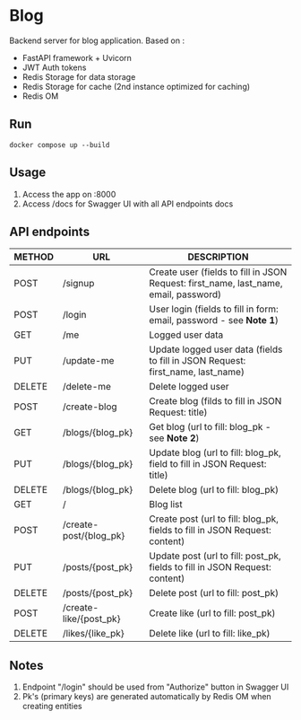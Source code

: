 # Blog
Backend server for blog application.
Based on :

 - FastAPI framework + Uvicorn
 - JWT Auth tokens
 - Redis Storage for data storage
 - Redis Storage for cache (2nd instance optimized for caching)
 - Redis OM


## Run
```shell
docker compose up --build
```

## Usage

1. Access the app on <SERVER-IP>:8000
2. Access /docs for Swagger UI with all API endpoints docs


## API endpoints
|METHOD  |URL                     |DESCRIPTION                                                                          |
|--------|------------------------|-------------------------------------------------------------------------------------|
|POST    |/signup                 |Create user (fields to fill in JSON Request: first_name, last_name, email, password) |
|POST    |/login                  |User login (fields to fill in form: email, password - see **Note 1**)                |
|GET     |/me                     |Logged user data                                                                     |
|PUT     |/update-me              |Update logged user data (fields to fill in JSON Request: first_name, last_name)      |
|DELETE  |/delete-me              |Delete logged user                                                                   |
|POST    |/create-blog            |Create blog (filds to fill in JSON Request: title)                                   |
|GET     |/blogs/{blog_pk}        |Get blog (url to fill: blog_pk - see **Note 2**)                                     |
|PUT     |/blogs/{blog_pk}        |Update blog (url to fill: blog_pk, field to fill in JSON Request: title)             |
|DELETE  |/blogs/{blog_pk}        |Delete blog (url to fill: blog_pk)                                                   |
|GET     |/                       |Blog list                                                                            |
|POST    |/create-post/{blog_pk}  |Create post (url to fill: blog_pk, fields to fill in JSON Request: content)          |
|PUT     |/posts/{post_pk}        |Update post (url to fill: post_pk, fields to fill in JSON Request: content)          |
|DELETE  |/posts/{post_pk}        |Delete post (url to fill: post_pk)                                                   |
|POST    |/create-like/{post_pk}  |Create like (url to fill: post_pk)                                                   |
|DELETE  |/likes/{like_pk}        |Delete like (url to fill: like_pk)                                                   |

## Notes
1. Endpoint "/login" should be used from "Authorize" button in Swagger UI
2. Pk's (primary keys) are generated automatically by Redis OM when creating entities